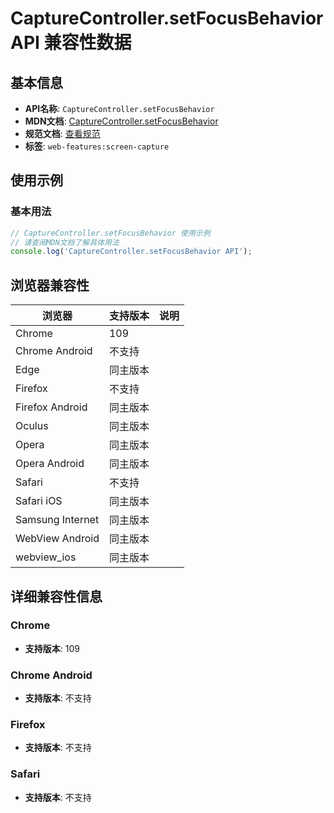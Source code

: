 # CaptureController.setFocusBehavior API 兼容性数据

## 基本信息

- **API名称**: `CaptureController.setFocusBehavior`
- **MDN文档**: [CaptureController.setFocusBehavior](https://developer.mozilla.org/docs/Web/API/CaptureController/setFocusBehavior)
- **规范文档**: [查看规范](https://w3c.github.io/mediacapture-screen-share/#dom-capturecontroller-setfocusbehavior)
- **标签**: `web-features:screen-capture`

## 使用示例

### 基本用法

```javascript
// CaptureController.setFocusBehavior 使用示例
// 请查阅MDN文档了解具体用法
console.log('CaptureController.setFocusBehavior API');
```

## 浏览器兼容性

| 浏览器 | 支持版本 | 说明 |
|--------|----------|------|
| Chrome | 109 |  |
| Chrome Android | 不支持 |  |
| Edge | 同主版本 |  |
| Firefox | 不支持 |  |
| Firefox Android | 同主版本 |  |
| Oculus | 同主版本 |  |
| Opera | 同主版本 |  |
| Opera Android | 同主版本 |  |
| Safari | 不支持 |  |
| Safari iOS | 同主版本 |  |
| Samsung Internet | 同主版本 |  |
| WebView Android | 同主版本 |  |
| webview_ios | 同主版本 |  |

## 详细兼容性信息

### Chrome

- **支持版本**: 109

### Chrome Android

- **支持版本**: 不支持

### Firefox

- **支持版本**: 不支持

### Safari

- **支持版本**: 不支持

